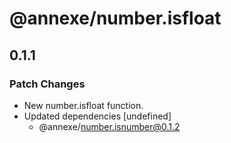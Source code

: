 # @annexe/number.isfloat

## 0.1.1

### Patch Changes

- New number.isfloat function.
- Updated dependencies [undefined]
  - @annexe/number.isnumber@0.1.2
